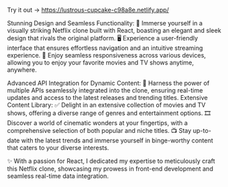 Try it out -> https://lustrous-cupcake-c98a8e.netlify.app/

Stunning Design and Seamless Functionality:
🎥 Immerse yourself in a visually striking Netflix clone built with React, boasting an elegant and sleek design that rivals the original platform.
🖥️ Experience a user-friendly interface that ensures effortless navigation and an intuitive streaming experience.
📱 Enjoy seamless responsiveness across various devices, allowing you to enjoy your favorite movies and TV shows anytime, anywhere.

Advanced API Integration for Dynamic Content:
🔗 Harness the power of multiple APIs seamlessly integrated into the clone, ensuring real-time updates and access to the latest releases and trending titles.
Extensive Content Library:
✅ Delight in an extensive collection of movies and TV shows, offering a diverse range of genres and entertainment options.
🎞️ Discover a world of cinematic wonders at your fingertips, with a comprehensive selection of both popular and niche titles.
📺 Stay up-to-date with the latest trends and immerse yourself in binge-worthy content that caters to your diverse interests.

✨ With a passion for React, I dedicated my expertise to meticulously craft this Netflix clone, showcasing my prowess in front-end development and seamless real-time data integration.
